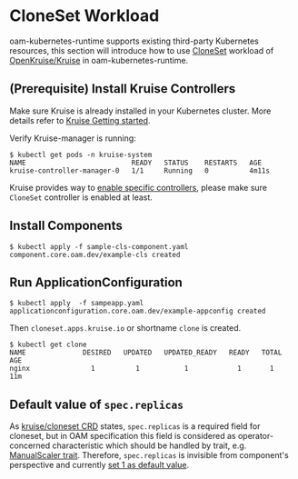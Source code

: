 # CloneSet Workload

oam-kubernetes-runtime supports existing third-party Kubernetes resources, this section will introduce how to use [CloneSet](https://github.com/openkruise/kruise/tree/master/docs/concepts/cloneset) workload of [OpenKruise/Kruise](https://github.com/openkruise/kruise) in oam-kubernetes-runtime.

## (Prerequisite) Install Kruise Controllers
Make sure Kruise is already installed in your Kubernetes cluster. More details refer to [Kruise Getting started](https://github.com/openkruise/kruise#getting-started).

Verify Kruise-manager is running:

```shell script
$ kubectl get pods -n kruise-system
NAME                          READY   STATUS    RESTARTS   AGE
kruise-controller-manager-0   1/1     Running   0          4m11s
```

Kruise provides way to [enable specific controllers](https://github.com/openkruise/kruise#optional-enable-specific-controllers), please make sure `CloneSet` controller is enabled at least. 

## Install Components

```shell script
$ kubectl apply -f sample-cls-component.yaml
component.core.oam.dev/example-cls created
```

## Run ApplicationConfiguration

```shell script
$ kubectl apply  -f sampeapp.yaml
applicationconfiguration.core.oam.dev/example-appconfig created
```
Then `cloneset.apps.kruise.io` or shortname `clone` is created.

```shell script
$ kubectl get clone
NAME              DESIRED   UPDATED   UPDATED_READY   READY   TOTAL   AGE
nginx               1          1           1            1       1      11m
```

## Default value of `spec.replicas` 

As [kruise/cloneset CRD](https://github.com/openkruise/kruise/blob/eb63c9b2aa9fa52ba7eb2e14f9dd140d9cfa4bb2/config/crds/apps_v1alpha1_cloneset.yaml#L227) states, `spec.replicas` is a required field for cloneset, but in OAM specification this field is considered as operator-concerned characteristic which should be handled by trait, e.g. [ManualScaler trait](https://github.com/crossplane/addon-oam-kubernetes-local/tree/79a8c2e5695a757aa06247058912b4354e1c6d09/pkg/controller/core/traits/manualscalertrait).  Therefore, `spec.replicas` is invisible from component's perspective and currently [set 1 as default value](https://github.com/captainroy-hy/catalog/blob/d05e29c6f928d6b9134c7c11d709f0fc3fc6f33c/workloads/cloneset/sample-cls-component.yaml#L12).
